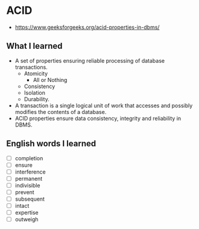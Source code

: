 # ACID
- https://www.geeksforgeeks.org/acid-properties-in-dbms/

## What I learned
- A set of properties ensuring reliable processing of database transactions.
  - Atomicity
    - All or Nothing
  - Consistency
  - Isolation
  - Durability.
- A transaction is a single logical unit of work that accesses and possibly modifies the contents of a database. 
- ACID properties ensure data consistency, integrity and reliability in DBMS.

## English words I learned
- [ ] completion
- [ ] ensure
- [ ] interference
- [ ] permanent
- [ ] indivisible
- [ ] prevent
- [ ] subsequent
- [ ] intact
- [ ] expertise
- [ ] outweigh
